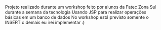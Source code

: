 Projeto realizado durante um workshop feito por alunos da Fatec Zona Sul durante a semana da tecnologia
Usando JSP para realizar operações básicas em um banco de dados
No workshop está previsto somente o INSERT o demais eu irei implementar :)